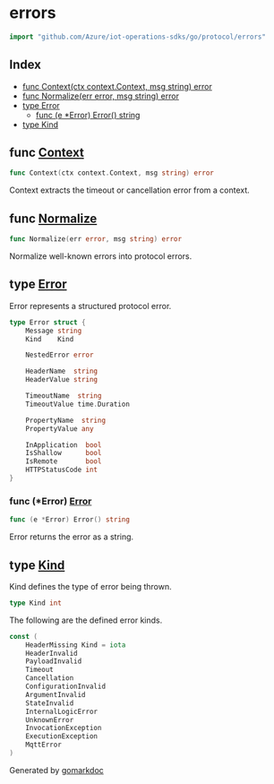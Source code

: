 <!-- Code generated by gomarkdoc. DO NOT EDIT -->

# errors

```go
import "github.com/Azure/iot-operations-sdks/go/protocol/errors"
```

## Index

- [func Context\(ctx context.Context, msg string\) error](<#Context>)
- [func Normalize\(err error, msg string\) error](<#Normalize>)
- [type Error](<#Error>)
  - [func \(e \*Error\) Error\(\) string](<#Error.Error>)
- [type Kind](<#Kind>)


<a name="Context"></a>
## func [Context](<https://github.com/Azure/iot-operations-sdks/blob/main/go/protocol/errors/util.go#L42>)

```go
func Context(ctx context.Context, msg string) error
```

Context extracts the timeout or cancellation error from a context.

<a name="Normalize"></a>
## func [Normalize](<https://github.com/Azure/iot-operations-sdks/blob/main/go/protocol/errors/util.go#L11>)

```go
func Normalize(err error, msg string) error
```

Normalize well\-known errors into protocol errors.

<a name="Error"></a>
## type [Error](<https://github.com/Azure/iot-operations-sdks/blob/main/go/protocol/errors/errors.go#L7-L29>)

Error represents a structured protocol error.

```go
type Error struct {
    Message string
    Kind    Kind

    NestedError error

    HeaderName  string
    HeaderValue string

    TimeoutName  string
    TimeoutValue time.Duration

    PropertyName  string
    PropertyValue any

    InApplication  bool
    IsShallow      bool
    IsRemote       bool
    HTTPStatusCode int
}
```

<a name="Error.Error"></a>
### func \(\*Error\) [Error](<https://github.com/Azure/iot-operations-sdks/blob/main/go/protocol/errors/errors.go#L53>)

```go
func (e *Error) Error() string
```

Error returns the error as a string.

<a name="Kind"></a>
## type [Kind](<https://github.com/Azure/iot-operations-sdks/blob/main/go/protocol/errors/errors.go#L32>)

Kind defines the type of error being thrown.

```go
type Kind int
```

<a name="HeaderMissing"></a>The following are the defined error kinds.

```go
const (
    HeaderMissing Kind = iota
    HeaderInvalid
    PayloadInvalid
    Timeout
    Cancellation
    ConfigurationInvalid
    ArgumentInvalid
    StateInvalid
    InternalLogicError
    UnknownError
    InvocationException
    ExecutionException
    MqttError
)
```

Generated by [gomarkdoc](<https://github.com/princjef/gomarkdoc>)

